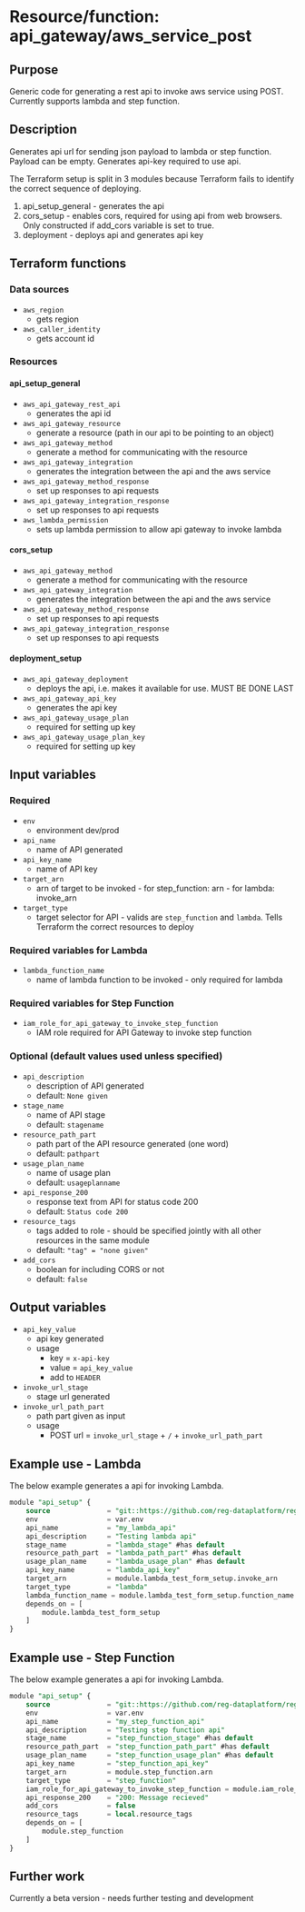 # Resource/function: api_gateway/aws_service_post

## Purpose
Generic code for generating a rest api to invoke aws service using POST. Currently supports lambda and step function. 

## Description
Generates api url for sending json payload to lambda or step function. Payload can be empty. Generates api-key required to use api. 

The Terraform setup is split in 3 modules because Terraform fails to identify the correct sequence of deploying. 
1. api_setup_general - generates the api
2. cors_setup - enables cors, required for using api from web browsers. Only constructed if add_cors variable is set to true.
3. deployment - deploys api and generates api key

## Terraform functions

### Data sources
- `aws_region`
    - gets region
- `aws_caller_identity`
    - gets account id

### Resources
#### api_setup_general
- `aws_api_gateway_rest_api`
    - generates the api id
- `aws_api_gateway_resource`
    - generate a resource (path in our api to be pointing to an object)
- `aws_api_gateway_method`
    - generate a method for communicating with the resource
- `aws_api_gateway_integration`
    - generates the integration between the api and the aws service
- `aws_api_gateway_method_response`
    - set up responses to api requests 
- `aws_api_gateway_integration_response`
    - set up responses to api requests 
- `aws_lambda_permission`
    - sets up lambda permission to allow api gateway to invoke lambda

#### cors_setup
- `aws_api_gateway_method`
    - generate a method for communicating with the resource
- `aws_api_gateway_integration`
    - generates the integration between the api and the aws service
- `aws_api_gateway_method_response`
    - set up responses to api requests 
- `aws_api_gateway_integration_response`
    - set up responses to api requests 

#### deployment_setup
- `aws_api_gateway_deployment`
    - deploys the api, i.e. makes it available for use. MUST BE DONE LAST
- `aws_api_gateway_api_key`
    - generates the api key
- `aws_api_gateway_usage_plan`
    - required for setting up key
- `aws_api_gateway_usage_plan_key`
    - required for setting up key


## Input variables
### Required
- `env`
    - environment dev/prod
- `api_name`
    - name of API generated
- `api_key_name`
    - name of API key
- `target_arn`
    - arn of target to be invoked - for step_function: arn - for lambda: invoke_arn
- `target_type`
    - target selector for API - valids are `step_function` and `lambda`. Tells Terraform the correct resources to deploy

### Required variables for Lambda
- `lambda_function_name`
    - name of lambda function to be invoked - only required for lambda

### Required variables for Step Function
- `iam_role_for_api_gateway_to_invoke_step_function`
    - IAM role required for API Gateway to invoke step function

### Optional (default values used unless specified)
- `api_description`
    - description of API generated
    - default: `None given`
- `stage_name`
    - name of API stage
    - default: `stagename`
- `resource_path_part`
    - path part of the API resource generated (one word)
    - default: `pathpart`
- `usage_plan_name`
    - name of usage plan
    - default: `usageplanname`
- `api_response_200`
    - response text from API for status code 200
    - default: `Status code 200`
- `resource_tags`
    - tags added to role - should be specified jointly with all other resources in the same module
    - default: `"tag" = "none given"`
- `add_cors`
    - boolean for including CORS or not
    - default: `false`

## Output variables
- `api_key_value`
    - api key generated
    - usage
        - key = `x-api-key`
        - value = `api_key_value`
        - add to `HEADER`
- `invoke_url_stage`
    - stage url generated
- `invoke_url_path_part`
    - path part given as input
    - usage
        - POST url = `invoke_url_stage` + `/` + `invoke_url_path_part`

## Example use - Lambda
The below example generates a api for invoking Lambda.
```sql
module "api_setup" {
    source              = "git::https://github.com/reg-dataplatform/reg-aws-terraform-library//api_gateway/aws_service_post?ref=0.36.dev"
    env                 = var.env
    api_name            = "my_lambda_api"
    api_description     = "Testing lambda api"
    stage_name          = "lambda_stage" #has default
    resource_path_part  = "lambda_path_part" #has default
    usage_plan_name     = "lambda_usage_plan" #has default
    api_key_name        = "lambda_api_key"
    target_arn          = module.lambda_test_form_setup.invoke_arn
    target_type         = "lambda"
    lambda_function_name = module.lambda_test_form_setup.function_name
    depends_on = [
        module.lambda_test_form_setup
    ]
}
```

## Example use - Step Function
The below example generates a api for invoking Lambda.
```sql
module "api_setup" {
    source              = "git::https://github.com/reg-dataplatform/reg-aws-terraform-library//api_gateway/aws_service_post?ref=0.36.dev"
    env                 = var.env
    api_name            = "my_step_function_api"
    api_description     = "Testing step function api"
    stage_name          = "step_function_stage" #has default
    resource_path_part  = "step_function_path_part" #has default
    usage_plan_name     = "step_function_usage_plan" #has default
    api_key_name        = "step_function_api_key"
    target_arn          = module.step_function.arn
    target_type         = "step_function"
    iam_role_for_api_gateway_to_invoke_step_function = module.iam_role_for_api_gateway.arn
    api_response_200    = "200: Message recieved"
    add_cors            = false
    resource_tags       = local.resource_tags
    depends_on = [
        module.step_function
    ]
}
```

## Further work
Currently a beta version - needs further testing and development